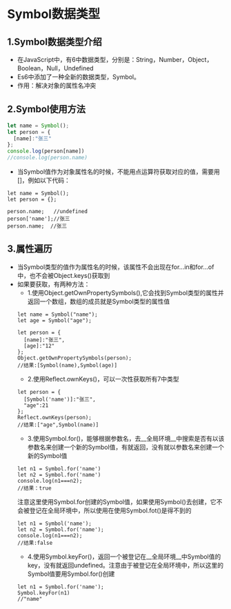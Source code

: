# Symbol数据类型

## 1.Symbol数据类型介绍
- 在JavaScript中，有6中数据类型，分别是：String，Number，Object，Boolean，Null，Undefined
- Es6中添加了一种全新的数据类型，Symbol。
- 作用：解决对象的属性名冲突
## 2.Symbol使用方法
```JavaScript
let name = Symbol();
let person = {
  [name]:"张三"
};
console.log(person[name]) 
//console.log(person.name)
```

- 当Symbol值作为对象属性名的时候，不能用点运算符获取对应的值，需要用[]，例如以下代码：
```JS
let name = Symbol();
let person = {};

person.name;   //undefined
person['name'];//张三
person.name;  //张三
```
## 3.属性遍历
- 当Symbol类型的值作为属性名的时候，该属性不会出现在for...in和for...of中，也不会被Object.keys()获取到
- 如果要获取，有两种方法：
  - 1.使用Object.getOwnPropertySymbols(),它会找到Symbol类型的属性并返回一个数组，数组的成员就是Symbol类型的属性值
  ```JS
  let name = Symbol("name");
  let age = Symbol("age");

  let person = {
    [name]:"张三",
    [age]:"12"
  };
  Object.getOwnPropertySymbols(person);
  //结果:[Symbol(name),Symbol(age)]
  ```
  - 2.使用Reflect.ownKeys()，可以一次性获取所有7中类型
  ```JS
  let person = {
    [Symbol('name')]:"张三",
    "age":21
  };
  Reflect.ownKeys(person);
  //结果:["age",Symbol(name)]
  ```
  - 3.使用Symbol.for()，能够根据参数名，去__全局环境__中搜索是否有以该参数名来创建一个新的Symbol值，有就返回，没有就以参数名来创建一个新的Symbol值
  ```JS
  let n1 = Symbol.for('name')
  let n2 = Symbol.for('name')
  console.log(n1===n2);
  //结果：true
  ```
  注意这里使用Symbol.for创建的Symbol值，如果使用Symbol()去创建，它不会被登记在全局环境中，所以使用在使用Symbol.fot()是得不到的
  ```JS
  let n1 = Symbol('name');
  let n2 = Symbol.for('name');
  console.log(n1===n2);
  //结果:false
  ```
  - 4.使用Symbol.keyFor()，返回一个被登记在__全局环境__中Symbol值的key，没有就返回undefined。注意由于被登记在全局环境中，所以这里的Symbol值要用Symbol.for()创建
  ```JS
  let n1 = Symbol.for('name');
  Symbol.keyFor(n1)
  //"name"
  ```
